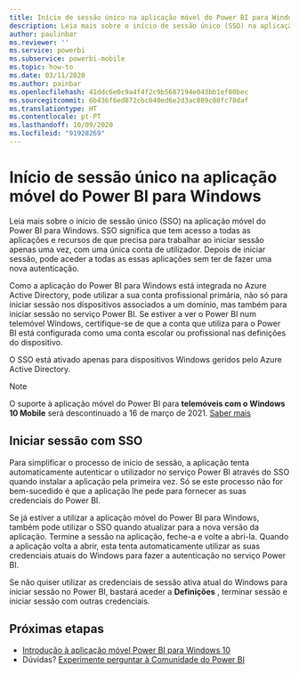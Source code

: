 ```yaml
---
title: Início de sessão único na aplicação móvel do Power BI para Windows
description: Leia mais sobre o início de sessão único (SSO) na aplicação móvel do Power BI para Windows. SSO significa que tem acesso a todas as aplicações e recursos de que precisa para trabalhar ao iniciar sessão apenas uma vez, com uma única conta de utilizador.
author: paulinbar
ms.reviewer: ''
ms.service: powerbi
ms.subservice: powerbi-mobile
ms.topic: how-to
ms.date: 03/11/2020
ms.author: painbar
ms.openlocfilehash: 41ddc6e0c9a4f4f2c9b5687194e043bb1ef80bec
ms.sourcegitcommit: 6b436f6ed872cbc040ed6e2d3ac089c08fc78daf
ms.translationtype: HT
ms.contentlocale: pt-PT
ms.lasthandoff: 10/09/2020
ms.locfileid: "91928269"
---
```

# <a name="single-sign-on-in-the-power-bi-mobile-windows-app"></a>Início de sessão único na aplicação móvel do Power BI para Windows

Leia mais sobre o início de sessão único (SSO) na aplicação móvel do Power BI para Windows. SSO significa que tem acesso a todas as aplicações e recursos de que precisa para trabalhar ao iniciar sessão apenas uma vez, com uma única conta de utilizador. Depois de iniciar sessão, pode aceder a todas as essas aplicações sem ter de fazer uma nova autenticação. 

Como a aplicação do Power BI para Windows está integrada no Azure Active Directory, pode utilizar a sua conta profissional primária, não só para iniciar sessão nos dispositivos associados a um domínio, mas também para iniciar sessão no serviço Power BI. Se estiver a ver o Power BI num telemóvel Windows, certifique-se de que a conta que utiliza para o Power BI está configurada como uma conta escolar ou profissional nas definições do dispositivo.  

O SSO está ativado apenas para dispositivos Windows geridos pelo Azure Active Directory.

>[!NOTE]
>O suporte à aplicação móvel do Power BI para **telemóveis com o Windows 10 Mobile** será descontinuado a 16 de março de 2021. [Saber mais](/legal/powerbi/powerbi-mobile/power-bi-mobile-app-end-of-support-for-windows-phones)

## <a name="sign-in-with-sso"></a>Iniciar sessão com SSO

Para simplificar o processo de início de sessão, a aplicação tenta automaticamente autenticar o utilizador no serviço Power BI através do SSO quando instalar a aplicação pela primeira vez. Só se este processo não for bem-sucedido é que a aplicação lhe pede para fornecer as suas credenciais do Power BI.  

Se já estiver a utilizar a aplicação móvel do Power BI para Windows, também pode utilizar o SSO quando atualizar para a nova versão da aplicação. Termine a sessão na aplicação, feche-a e volte a abri-la. Quando a aplicação volta a abrir, esta tenta automaticamente utilizar as suas credenciais atuais do Windows para fazer a autenticação no serviço Power BI. 

Se não quiser utilizar as credenciais de sessão ativa atual do Windows para iniciar sessão no Power BI, bastará aceder a **Definições** , terminar sessão e iniciar sessão com outras credenciais. 
 
## <a name="next-steps"></a>Próximas etapas

- [Introdução à aplicação móvel Power BI para Windows 10](mobile-windows-10-phone-app-get-started.md)
- Dúvidas? [Experimente perguntar à Comunidade do Power BI](https://community.powerbi.com/)

